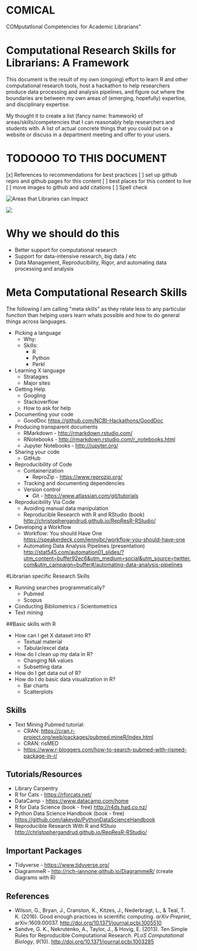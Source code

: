 # COMICAL
COMputatIonal Competencies for Academic Librarians"

# Computational Research Skills for Librarians: A Framework

This document is the result of my own (ongoing) effort to learn R and other computational research tools, host a hackathon to help researchers produce data processing and analysis pipelines, and figure out where the boundaries are between my own areas of (emerging, hopefully) expertise, and disciplinary expertise. 

My thought it to create a list (fancy name: framework) of areas/skills/competencies that I can reasonably help researchers and students with. A list of actual concrete things that you could put on a website or discuss in a department meeting and offer to your users. 

# TODOOOO TO THIS DOCUMENT

[x] References to recommendations for best practices
[ ] set up github repro and github pages for this content
[ ] best places for this content to live
[ ] move images to github and add citations
[ ] Spell check


![Areas that Libraries can Impact](https://d2mxuefqeaa7sj.cloudfront.net/s_8C52BE63C3C9994B7D61D2D293D2CAFA1962E529CB2D5E78CAD53CCC1AB84042_1507553995845_file.jpeg)

![](https://d2mxuefqeaa7sj.cloudfront.net/s_8C52BE63C3C9994B7D61D2D293D2CAFA1962E529CB2D5E78CAD53CCC1AB84042_1508257276286_screenshot.png)

# Why we should do this
- Better support for computational research
- Support for data-intensive research, big data / etc
- Data Management, Reproducibility, Rigor, and automating data processing and analysis

# Meta Computational Research Skills
The following I am calling "meta skills" as they relate less to any particular function than helping users learn whats possible and how to do general things across languages. 

  - Picking a language
    - Why:
    - Skills:
      - R
      - Python
      - Perkl
  - Learning X language
    - Stratagies
    - Major sites
  - Getting Help
    - Googling
    - Stackoverflow
    - How to ask for help
  - Documenting your code
    - GoodDoc https://github.com/NCBI-Hackathons/GoodDoc 
  - Producing transparent documents 
    - RMarkdown - http://rmarkdown.rstudio.com/ 
    - RNotebooks - http://rmarkdown.rstudio.com/r_notebooks.html 
    - Jupyter Notebooks - http://jupyter.org/ 
  - Sharing your code
    - GitHub
  - Reproducibility of Code
    - Containerization 
      - ReproZip - https://www.reprozip.org/ 
    - Tracking and documenting dependencies
    - Version control
      - Git - https://www.atlassian.com/git/tutorials 
  - Reproducibility Via Code
    - Avoiding manual data manipulation
    - Reproducible Research with R and RStudio (book) http://christophergandrud.github.io/RepResR-RStudio/ 
  - Developing a Workflow
    - Workflow: You should Have One https://speakerdeck.com/jennybc/workflow-you-should-have-one 
    - Automating Data Analysis Pipelines (presentation) http://stat545.com/automation01_slides/?utm_content=buffer92ec6&utm_medium=social&utm_source=twitter.com&utm_campaign=buffer#/automating-data-analysis-pipelines 
  
  
#Librarian specific Research Skills
  - Running searches programmatically?
    - Pubmed
    - Scopus
  - Conducting Bibliometrics / Scientometrics
  - Text mining
  
  
##Basic skills with R
  - How can I get X dataset into R?
    - Textual material 
    - Tabular/excel data
  - How do I clean up my data in R?
    - Changing NA values
    - Subsetting data
  - How do I get data out of R? 
  - How do I do basic data visualization in R?
    - Bar charts
    - Scatterplots
## Skills
- Text Mining Pubmed tutorial: 
  - CRAN: https://cran.r-project.org/web/packages/pubmed.mineR/index.html 
  - CRAN: risMED
  - https://www.r-bloggers.com/how-to-search-pubmed-with-rismed-package-in-r/



## Tutorials/Resources
- Library Carpentry
- R for Cats - https://rforcats.net/ 
- DataCamp - https://www.datacamp.com/home 
- R for Data Science (book - free) http://r4ds.had.co.nz/
- Python Data Science Handbook (book - free) https://github.com/jakevdp/PythonDataScienceHandbook 
- Reproducible Research With R and RStuio http://christophergandrud.github.io/RepResR-RStudio/ 


## Important Packages
- Tidyverse - https://www.tidyverse.org/ 
- DiagrammeR - http://rich-iannone.github.io/DiagrammeR/ (create diagrams with R)


## References
- Wilson, G., Bryan, J., Cranston, K., Kitzes, J., Nederbragt, L., & Teal, T. K. (2016). Good enough practices in scientific computing. *arXiv Preprint*, arXiv:1609.00037. http://doi.org/10.1371/journal.pcbi.1005510 
- Sandve, G. K., Nekrutenko, A., Taylor, J., & Hovig, E. (2013). Ten Simple Rules for Reproducible Computational Research. *PLoS Computational Biology*, *9*(10). http://doi.org/10.1371/journal.pcbi.1003285 


